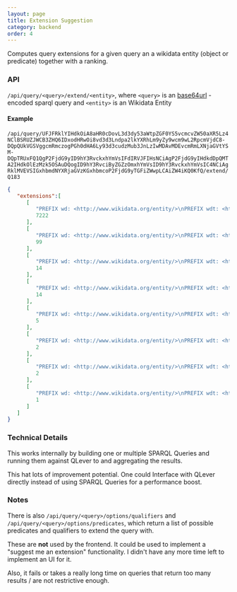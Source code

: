 ```yaml
---
layout: page
title: Extension Suggestion
category: backend
order: 4
---
```


Computes query extensions for a given query an a wikidata entity (object or predicate) together with a ranking.

### API
`/api/query/<query>/extend/<entity>`, where `<query>` is an [base64url](https://tools.ietf.org/html/rfc4648#section-5) -encoded sparql query and `<entity>` is an Wikidata Entity

#### Example
<code class="highlighter-rouge highlighter-rouge--big">/api/query/UFJFRklYIHdkOiA8aHR0cDovL3d3dy53aWtpZGF0YS5vcmcvZW50aXR5Lz4NClBSRUZJWCB3ZHQ6IDxodHRwOi8vd3d3Lndpa2lkYXRhLm9yZy9wcm9wL2RpcmVjdC8-DQpQUkVGSVggcmRmczogPGh0dHA6Ly93d3cudzMub3JnLzIwMDAvMDEvcmRmLXNjaGVtYSM-DQpTRUxFQ1QgP2FjdG9yID9hY3RvckxhYmVsIFdIRVJFIHsNCiAgP2FjdG9yIHdkdDpQMTA2IHdkOlEzMzk5OSAuDQogID9hY3RvciByZGZzOmxhYmVsID9hY3RvckxhYmVsIC4NCiAgRklMVEVSIGxhbmdNYXRjaGVzKGxhbmcoP2FjdG9yTGFiZWwpLCAiZW4iKQ0KfQ/extend/Q183</code> 

```json
{
   "extensions":[
      [
         "PREFIX wd: <http://www.wikidata.org/entity/>\nPREFIX wdt: <http://www.wikidata.org/prop/direct/>\nPREFIX rdfs: <http://www.w3.org/2000/01/rdf-schema#>\nSELECT ?actor ?actorLabel WHERE {\n  ?actor wdt:P106 wd:Q33999 .\n  ?actor rdfs:label ?actorLabel .\n  ?actor wdt:P27 wd:Q183 .\n  FILTER langMatches(lang(?actorLabel), \"en\")\n}",
         7222
      ],
      [
         "PREFIX wd: <http://www.wikidata.org/entity/>\nPREFIX wdt: <http://www.wikidata.org/prop/direct/>\nPREFIX rdfs: <http://www.w3.org/2000/01/rdf-schema#>\nSELECT ?actor ?actorLabel WHERE {\n  ?actor wdt:P106 wd:Q33999 .\n  ?actor rdfs:label ?actorLabel .\n  ?actor wdt:P19 wd:Q183 .\n  FILTER langMatches(lang(?actorLabel), \"en\")\n}",
         99
      ],
      [
         "PREFIX wd: <http://www.wikidata.org/entity/>\nPREFIX wdt: <http://www.wikidata.org/prop/direct/>\nPREFIX rdfs: <http://www.w3.org/2000/01/rdf-schema#>\nSELECT ?actor ?actorLabel WHERE {\n  ?actor wdt:P106 wd:Q33999 .\n  ?actor rdfs:label ?actorLabel .\n  ?actor wdt:P1532 wd:Q183 .\n  FILTER langMatches(lang(?actorLabel), \"en\")\n}",
         14
      ],
      [
         "PREFIX wd: <http://www.wikidata.org/entity/>\nPREFIX wdt: <http://www.wikidata.org/prop/direct/>\nPREFIX rdfs: <http://www.w3.org/2000/01/rdf-schema#>\nSELECT ?actor ?actorLabel WHERE {\n  ?actor wdt:P106 wd:Q33999 .\n  ?actor rdfs:label ?actorLabel .\n  ?actor wdt:P20 wd:Q183 .\n  FILTER langMatches(lang(?actorLabel), \"en\")\n}",
         14
      ],
      [
         "PREFIX wd: <http://www.wikidata.org/entity/>\nPREFIX wdt: <http://www.wikidata.org/prop/direct/>\nPREFIX rdfs: <http://www.w3.org/2000/01/rdf-schema#>\nSELECT ?actor ?actorLabel WHERE {\n  ?actor wdt:P106 wd:Q33999 .\n  ?actor rdfs:label ?actorLabel .\n  ?actor wdt:P551 wd:Q183 .\n  FILTER langMatches(lang(?actorLabel), \"en\")\n}",
         5
      ],
      [
         "PREFIX wd: <http://www.wikidata.org/entity/>\nPREFIX wdt: <http://www.wikidata.org/prop/direct/>\nPREFIX rdfs: <http://www.w3.org/2000/01/rdf-schema#>\nSELECT ?actor ?actorLabel WHERE {\n  ?actor wdt:P106 wd:Q33999 .\n  ?actor rdfs:label ?actorLabel .\n  ?actor wdt:P119 wd:Q183 .\n  FILTER langMatches(lang(?actorLabel), \"en\")\n}",
         2
      ],
      [
         "PREFIX wd: <http://www.wikidata.org/entity/>\nPREFIX wdt: <http://www.wikidata.org/prop/direct/>\nPREFIX rdfs: <http://www.w3.org/2000/01/rdf-schema#>\nSELECT ?actor ?actorLabel WHERE {\n  ?actor wdt:P106 wd:Q33999 .\n  ?actor rdfs:label ?actorLabel .\n  ?actor wdt:P495 wd:Q183 .\n  FILTER langMatches(lang(?actorLabel), \"en\")\n}",
         2
      ],
      [
         "PREFIX wd: <http://www.wikidata.org/entity/>\nPREFIX wdt: <http://www.wikidata.org/prop/direct/>\nPREFIX rdfs: <http://www.w3.org/2000/01/rdf-schema#>\nSELECT ?actor ?actorLabel WHERE {\n  ?actor wdt:P106 wd:Q33999 .\n  ?actor rdfs:label ?actorLabel .\n  ?actor wdt:P937 wd:Q183 .\n  FILTER langMatches(lang(?actorLabel), \"en\")\n}",
         1
      ]
   ]
}
```

### Technical Details
This works internally by building one or multiple SPARQL Queries  and running them against QLever to and aggregating the results.

This hat lots of improvement potential. One could Interface with QLever directly instead of using SPARQL Queries for a performance boost.


### Notes
There is also `/api/query/<query>/options/qualifiers` and `/api/query/<query>/options/predicates`, which return a list of possible predicates and qualifiers to extend the query with. 

These are **not** used by the frontend. It could be used to implement a "suggest me an extension" functionality. I didn't have any more time left to implement an UI for it. 

Also, it fails or takes a really long time on queries that return too many results / are not restrictive enough. 
